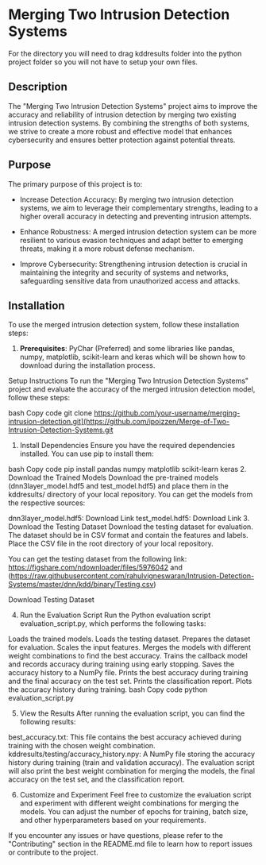# Merging Two Intrusion Detection Systems

For the directory you will need to drag kddresults folder  into the python project folder so you will not have to setup your own files.


## Description

The "Merging Two Intrusion Detection Systems" project aims to improve the accuracy and reliability of intrusion detection by merging two existing intrusion detection systems. By combining the strengths of both systems, we strive to create a more robust and effective model that enhances cybersecurity and ensures better protection against potential threats.

## Purpose

The primary purpose of this project is to:

- Increase Detection Accuracy: By merging two intrusion detection systems, we aim to leverage their complementary strengths, leading to a higher overall accuracy in detecting and preventing intrusion attempts.

- Enhance Robustness: A merged intrusion detection system can be more resilient to various evasion techniques and adapt better to emerging threats, making it a more robust defense mechanism.

- Improve Cybersecurity: Strengthening intrusion detection is crucial in maintaining the integrity and security of systems and networks, safeguarding sensitive data from unauthorized access and attacks.

## Installation

To use the merged intrusion detection system, follow these installation steps:

1. **Prerequisites**: PyChar (Preferred) and some libraries like pandas, numpy, matplotlib, scikit-learn and keras which will be shown how to download during the
   installation process.

Setup Instructions
To run the "Merging Two Intrusion Detection Systems" project and evaluate the accuracy of the merged intrusion detection model, follow these steps:


bash
Copy code
git clone https://github.com/your-username/merging-intrusion-detection.git](https://github.com/ipoizzen/Merge-of-Two-Intrusion-Detection-Systems.git
1. Install Dependencies
Ensure you have the required dependencies installed. You can use pip to install them:

bash
Copy code
pip install pandas numpy matplotlib scikit-learn keras
2. Download the Trained Models
Download the pre-trained models (dnn3layer_model.hdf5 and test_model.hdf5) and place them in the kddresults/ directory of your local repository. You can get the models from the respective sources:

dnn3layer_model.hdf5: Download Link
test_model.hdf5: Download Link
3. Download the Testing Dataset
Download the testing dataset for evaluation. The dataset should be in CSV format and contain the features and labels. Place the CSV file in the root directory of your local repository.

You can get the testing dataset from the following link: https://figshare.com/ndownloader/files/5976042 and (https://raw.githubusercontent.com/rahulvigneswaran/Intrusion-Detection-Systems/master/dnn/kdd/binary/Testing.csv)

Download Testing Dataset

4. Run the Evaluation Script
Run the Python evaluation script evaluation_script.py, which performs the following tasks:

Loads the trained models.
Loads the testing dataset.
Prepares the dataset for evaluation.
Scales the input features.
Merges the models with different weight combinations to find the best accuracy.
Trains the callback model and records accuracy during training using early stopping.
Saves the accuracy history to a NumPy file.
Prints the best accuracy during training and the final accuracy on the test set.
Prints the classification report.
Plots the accuracy history during training.
bash
Copy code
python evaluation_script.py

5. View the Results
After running the evaluation script, you can find the following results:

best_accuracy.txt: This file contains the best accuracy achieved during training with the chosen weight combination.
kddresults/testing/accuracy_history.npy: A NumPy file storing the accuracy history during training (train and validation accuracy).
The evaluation script will also print the best weight combination for merging the models, the final accuracy on the test set, and the classification report.

6. Customize and Experiment
Feel free to customize the evaluation script and experiment with different weight combinations for merging the models. You can adjust the number of epochs for training, batch size, and other hyperparameters based on your requirements.

If you encounter any issues or have questions, please refer to the "Contributing" section in the README.md file to learn how to report issues or contribute to the project.

